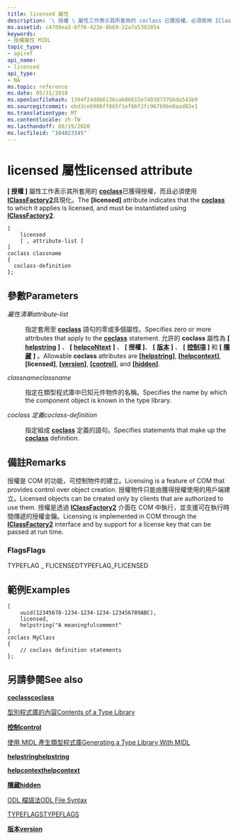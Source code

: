 ```yaml
---
title: licensed 屬性
description: '\ 授權 \ 屬性工作表示其所套用的 coclass 已獲授權，必須使用 IClassFactory2 來具現化。'
ms.assetid: c4789ea2-8ff6-423e-8b69-22a7a5392854
keywords:
- 授權屬性 MIDL
topic_type:
- apiref
api_name:
- licensed
api_type:
- NA
ms.topic: reference
ms.date: 05/31/2018
ms.openlocfilehash: 1394f24d8b6136cab86615e74838737bbda543b9
ms.sourcegitcommit: ebd3ce6908ff865f1ef66f2fc96769be0aad82e1
ms.translationtype: MT
ms.contentlocale: zh-TW
ms.lasthandoff: 08/19/2020
ms.locfileid: "104023345"
---
```

# <a name="licensed-attribute"></a><span data-ttu-id="f3cb6-104">licensed 屬性</span><span class="sxs-lookup"><span data-stu-id="f3cb6-104">licensed attribute</span></span>

<span data-ttu-id="f3cb6-105">**\[ 授權 \]** 屬性工作表示其所套用的 [**coclass**](coclass.md)已獲得授權，而且必須使用 [**IClassFactory2**](/windows/win32/api/ocidl/nn-ocidl-iclassfactory2)具現化。</span><span class="sxs-lookup"><span data-stu-id="f3cb6-105">The **\[licensed\]** attribute indicates that the [**coclass**](coclass.md) to which it applies is licensed, and must be instantiated using [**IClassFactory2**](/windows/win32/api/ocidl/nn-ocidl-iclassfactory2).</span></span>

``` syntax
[
    licensed
    [ , attribute-list ] 
]
coclass classname 
{
  coclass-definition
};
```

## <a name="parameters"></a><span data-ttu-id="f3cb6-106">參數</span><span class="sxs-lookup"><span data-stu-id="f3cb6-106">Parameters</span></span>

<dl> <dt>

<span data-ttu-id="f3cb6-107">*屬性清單*</span><span class="sxs-lookup"><span data-stu-id="f3cb6-107">*attribute-list*</span></span> 
</dt> <dd>

<span data-ttu-id="f3cb6-108">指定套用至 [**coclass**](coclass.md) 語句的零或多個屬性。</span><span class="sxs-lookup"><span data-stu-id="f3cb6-108">Specifies zero or more attributes that apply to the [**coclass**](coclass.md) statement.</span></span> <span data-ttu-id="f3cb6-109">允許的 **coclass** 屬性為 **\[** [**helpstring**](helpstring.md) **\]** 、 **\[** [**helpcoNtext**](helpcontext.md) **\]** 、 **\[ 授權 \]**、 **\[** [**版本**](version.md) **\]** 、 **\[** [**控制項**](control.md) **\]** 和 **\[** [**隱藏**](hidden.md) **\]** 。</span><span class="sxs-lookup"><span data-stu-id="f3cb6-109">Allowable **coclass** attributes are **\[**[**helpstring**](helpstring.md)**\]**, **\[**[**helpcontext**](helpcontext.md)**\]**, **\[licensed\]**, **\[**[**version**](version.md)**\]**, **\[**[**control**](control.md)**\]**, and **\[**[**hidden**](hidden.md)**\]**.</span></span>

</dd> <dt>

<span data-ttu-id="f3cb6-110">*classname*</span><span class="sxs-lookup"><span data-stu-id="f3cb6-110">*classname*</span></span> 
</dt> <dd>

<span data-ttu-id="f3cb6-111">指定在類型程式庫中已知元件物件的名稱。</span><span class="sxs-lookup"><span data-stu-id="f3cb6-111">Specifies the name by which the component object is known in the type library.</span></span>

</dd> <dt>

<span data-ttu-id="f3cb6-112">*coclass 定義*</span><span class="sxs-lookup"><span data-stu-id="f3cb6-112">*coclass-definition*</span></span> 
</dt> <dd>

<span data-ttu-id="f3cb6-113">指定組成 [**coclass**](coclass.md) 定義的語句。</span><span class="sxs-lookup"><span data-stu-id="f3cb6-113">Specifies statements that make up the [**coclass**](coclass.md) definition.</span></span>

</dd> </dl>

## <a name="remarks"></a><span data-ttu-id="f3cb6-114">備註</span><span class="sxs-lookup"><span data-stu-id="f3cb6-114">Remarks</span></span>

<span data-ttu-id="f3cb6-115">授權是 COM 的功能，可控制物件的建立。</span><span class="sxs-lookup"><span data-stu-id="f3cb6-115">Licensing is a feature of COM that provides control over object creation.</span></span> <span data-ttu-id="f3cb6-116">授權物件只能由獲得授權使用的用戶端建立。</span><span class="sxs-lookup"><span data-stu-id="f3cb6-116">Licensed objects can be created only by clients that are authorized to use them.</span></span> <span data-ttu-id="f3cb6-117">授權是透過 [**IClassFactory2**](/windows/win32/api/ocidl/nn-ocidl-iclassfactory2) 介面在 COM 中執行，並支援可在執行時間傳遞的授權金鑰。</span><span class="sxs-lookup"><span data-stu-id="f3cb6-117">Licensing is implemented in COM through the [**IClassFactory2**](/windows/win32/api/ocidl/nn-ocidl-iclassfactory2) interface and by support for a license key that can be passed at run time.</span></span>

### <a name="flags"></a><span data-ttu-id="f3cb6-118">Flags</span><span class="sxs-lookup"><span data-stu-id="f3cb6-118">Flags</span></span>

<span data-ttu-id="f3cb6-119">TYPEFLAG \_ FLICENSED</span><span class="sxs-lookup"><span data-stu-id="f3cb6-119">TYPEFLAG\_FLICENSED</span></span>

## <a name="examples"></a><span data-ttu-id="f3cb6-120">範例</span><span class="sxs-lookup"><span data-stu-id="f3cb6-120">Examples</span></span>

``` syntax
[
    uuid(12345678-1234-1234-1234-123456789ABC), 
    licensed, 
    helpstring("A meaningfulcomment"
]
coclass MyClass
{
    // coclass definition statements
};
```

## <a name="see-also"></a><span data-ttu-id="f3cb6-121">另請參閱</span><span class="sxs-lookup"><span data-stu-id="f3cb6-121">See also</span></span>

<dl> <dt>

[<span data-ttu-id="f3cb6-122">**coclass**</span><span class="sxs-lookup"><span data-stu-id="f3cb6-122">**coclass**</span></span>](coclass.md)
</dt> <dt>

[<span data-ttu-id="f3cb6-123">型別程式庫的內容</span><span class="sxs-lookup"><span data-stu-id="f3cb6-123">Contents of a Type Library</span></span>](/previous-versions/windows/desktop/automat/contents-of-a-type-library)
</dt> <dt>

[<span data-ttu-id="f3cb6-124">**控制**</span><span class="sxs-lookup"><span data-stu-id="f3cb6-124">**control**</span></span>](control.md)
</dt> <dt>

[<span data-ttu-id="f3cb6-125">使用 MIDL 產生類型程式庫</span><span class="sxs-lookup"><span data-stu-id="f3cb6-125">Generating a Type Library With MIDL</span></span>](generating-a-type-library-with-midl-2.md)
</dt> <dt>

[<span data-ttu-id="f3cb6-126">**helpstring**</span><span class="sxs-lookup"><span data-stu-id="f3cb6-126">**helpstring**</span></span>](helpstring.md)
</dt> <dt>

[<span data-ttu-id="f3cb6-127">**helpcontext**</span><span class="sxs-lookup"><span data-stu-id="f3cb6-127">**helpcontext**</span></span>](helpcontext.md)
</dt> <dt>

[<span data-ttu-id="f3cb6-128">**隱藏**</span><span class="sxs-lookup"><span data-stu-id="f3cb6-128">**hidden**</span></span>](hidden.md)
</dt> <dt>

[<span data-ttu-id="f3cb6-129">ODL 檔語法</span><span class="sxs-lookup"><span data-stu-id="f3cb6-129">ODL File Syntax</span></span>](/previous-versions/windows/desktop/automat/odl-file-syntax)
</dt> <dt>

[<span data-ttu-id="f3cb6-130">TYPEFLAGS</span><span class="sxs-lookup"><span data-stu-id="f3cb6-130">TYPEFLAGS</span></span>](/windows/win32/api/oaidl/ne-oaidl-typeflags)
</dt> <dt>

[<span data-ttu-id="f3cb6-131">**版本**</span><span class="sxs-lookup"><span data-stu-id="f3cb6-131">**version**</span></span>](version.md)
</dt> </dl>

 

 